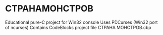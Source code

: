 # CTPAHAMOHCTPOB
Educational pure-C project for Win32 console
Uses PDCurses (Win32 port of ncurses)
Contains CodeBlocks project file СТРАНА МОНСТРОВ.cbp
